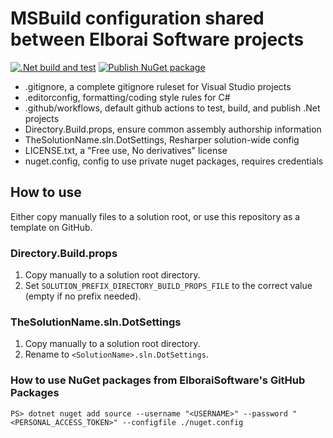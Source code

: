 # MSBuild configuration shared between Elborai Software projects

[![.Net build and test](https://github.com/ElboraiSoftware/REPLACE_ME/actions/workflows/dotnet_build_and_test.yml/badge.svg)](https://github.com/ElboraiSoftware/REPLACE_ME/actions/workflows/dotnet_build_and_test.yml)
[![Publish NuGet package](https://github.com/ElboraiSoftware/REPLACE_ME/actions/workflows/publish_nuget_package.yml/badge.svg)](https://github.com/ElboraiSoftware/REPLACE_ME/actions/workflows/publish_nuget_package.yml)

- .gitignore, a complete gitignore ruleset for Visual Studio projects
- .editorconfig, formatting/coding style rules for C#
- .github/workflows, default github actions to test, build, and publish .Net projects
- Directory.Build.props, ensure common assembly authorship information
- TheSolutionName.sln.DotSettings, Resharper solution-wide config
- LICENSE.txt, a "Free use, No derivatives" license
- nuget.config, config to use private nuget packages, requires credentials

## How to use

Either copy manually files to a solution root, or use this repository as a template on GitHub.

### Directory.Build.props

1. Copy manually to a solution root directory.
2. Set `SOLUTION_PREFIX_DIRECTORY_BUILD_PROPS_FILE` to the correct value (empty if no prefix needed).

### TheSolutionName.sln.DotSettings

1. Copy manually to a solution root directory.
2. Rename to `<SolutionName>.sln.DotSettings`.

### How to use NuGet packages from ElboraiSoftware's GitHub Packages

```psh
PS> dotnet nuget add source --username "<USERNAME>" --password "<PERSONAL_ACCESS_TOKEN>" --configfile ./nuget.config
```
